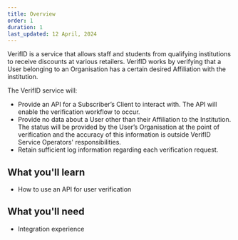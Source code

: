 ```yaml
---
title: Overview
order: 1
duration: 1
last_updated: 12 April, 2024
---
```


VerifID is a service that allows staff and students from qualifying institutions to receive discounts at various retailers. VerifID works by verifying that a User belonging to an Organisation has a certain desired Affiliation with the institution.

The VerifID service will:

- Provide an API for a Subscriber’s Client to interact with. The API will enable the verification workflow to occur.
- Provide no data about a User other than their Affiliation to the Institution. The status will be provided by the User’s Organisation at the point of verification and the accuracy of this information is outside VerifID Service Operators' responsibilities.
- Retain sufficient log information regarding each verification request.

## What you'll learn

- How to use an API for user verification

## What you'll need

- Integration experience
